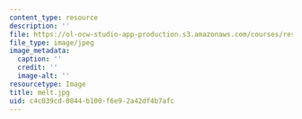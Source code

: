 ```yaml
---
content_type: resource
description: ''
file: https://ol-ocw-studio-app-production.s3.amazonaws.com/courses/res-5-0001-digital-lab-techniques-manual-spring-2007/c4c039cd0844b100f6e92a42df4b7afc_melt.jpg
file_type: image/jpeg
image_metadata:
  caption: ''
  credit: ''
  image-alt: ''
resourcetype: Image
title: melt.jpg
uid: c4c039cd-0844-b100-f6e9-2a42df4b7afc
---
```

